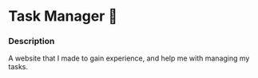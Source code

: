 <h1>Task Manager 📖</h1>
<h3>Description</h3>
<p>A website that I made to gain experience, and help me with managing my tasks.</p>

